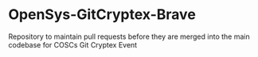 # OpenSys-GitCryptex-Brave
Repository to maintain pull requests before they are merged into the main codebase for COSCs Git Cryptex Event
